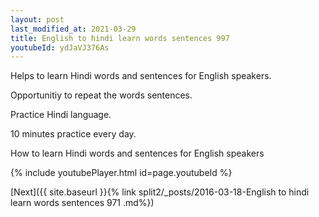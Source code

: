 ```yaml
---
layout: post
last_modified_at: 2021-03-29
title: English to hindi learn words sentences 997 
youtubeId: ydJaVJ376As
---
```

 
 
Helps to learn Hindi words and sentences for English speakers.

Opportunitiy to repeat the words sentences. 

Practice Hindi language. 
 
10 minutes practice every day. 
 
How to learn Hindi words and sentences for English speakers 
 
{% include youtubePlayer.html id=page.youtubeId %}
 
 
[Next]({{ site.baseurl }}{% link  split2/_posts/2016-03-18-English to hindi learn words sentences 971 .md%})
 
